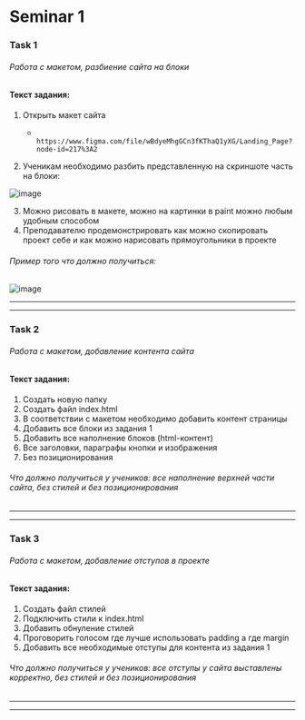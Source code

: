 # Seminar 1

### Task 1

###### Работа с макетом, разбиение сайта на блоки

#### Текст задания:

1. Открыть макет сайта 
    -       https://www.figma.com/file/wBdyeMhgGCn3fKThaQ1yXG/Landing_Page?node-id=217%3A2
2. Ученикам необходимо разбить представленную на скриншоте часть на блоки:  

![image](https://github.com/EvgeniyLukashevich/webDesignBasics/assets/108574612/7c4f5d7f-8c62-45f1-8e43-07b38097bc43)


3. Можно рисовать в макете, можно на картинки в paint можно любым удобным способом
4. Преподавателю продемонстрировать как можно скопировать проект себе и как можно нарисовать прямоугольники в проекте  

###### Пример того что должно получиться:  

![image](https://github.com/EvgeniyLukashevich/webDesignBasics/assets/108574612/f62394cb-e1b8-4a65-b3bd-bc7f1c17380e)


---
---  
  
### Task 2

###### Работа с макетом, добавление контента сайта

#### Текст задания:

1. Создать новую папку
2. Создать файл index.html
3. В соответствии с макетом необходимо добавить контент страницы
4. Добавить все блоки из задания 1
5. Добавить все наполнение блоков (html-контент)
6. Все заголовки, параграфы кнопки и изображения
7. Без позиционирования

###### Что должно получиться у учеников: все наполнение верхней части сайта, без стилей и без позиционирования  
---  
---  
  
### Task 3

###### Работа с макетом, добавление отступов в проекте

#### Текст задания:

1. Создать файл стилей
2. Подключить стили к index.html
3. Добавить обнуление стилей
4. Проговорить голосом где лучше использовать padding а где margin
5. Добавить все необходимые отступы для контента из задания 1

###### Что должно получиться у учеников: все отступы у сайта выставлены корректно, без стилей и без позиционирования  
---
---  
  
